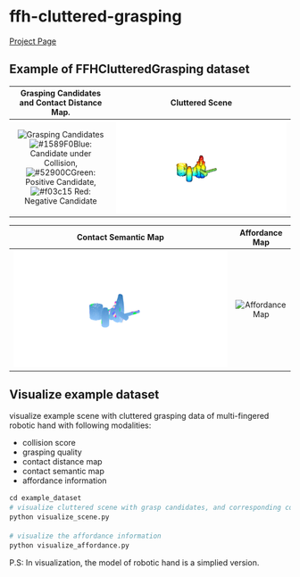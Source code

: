 # ffh-cluttered-grasping

[Project Page](https://sites.google.com/view/ffh-cluttered-grasping)



## Example of FFHClutteredGrasping dataset
Grasping Candidates and Contact Distance Map.               |  Cluttered Scene
:-------------------------:|:-------------------------:
![Grasping Candidates](./images/example_dataset/scene_grasp_quality_object_file_eight_scene7_multiple_objects_distance.gif)![#1589F0](https://placehold.co/15x15/1589F0/1589F0.png)Blue: Candidate under Collision, <br />![#52900C](https://placehold.co/15x15/52900C/52900C.png)Green: Positive Candidate, <br />![#f03c15](https://placehold.co/15x15/f03c15/f03c15.png) Red: Negative Candidate  |  ![Grasping Candidates](./images/example_dataset/scene_grasp_quality_object_file_eight_scene7_multiple_objects_pcd.gif)

Contact Semantic Map             |  Affordance Map
:-------------------------:|:-------------------------:
![Contact Semantic Map](./images/example_dataset/scene_grasp_quality_object_file_eight_scene7_multiple_objects_finger_no_hand.gif)  |  ![Affordance Map](./images/example_dataset/scene_grasp_quality_object_file_eight_scene7_multiple_objects_affordance.gif)
<!-- 
![Grasping Candidates](./images/example_dataset/scene_grasp_quality_object_file_eight_scene7_multiple_objects_distance.gif)
![Grasping Candidates](./images/example_dataset/scene_grasp_quality_object_file_eight_scene7_multiple_objects_pcd.gif) -->


## Visualize example dataset

visualize example scene with cluttered grasping data of multi-fingered robotic hand with following modalities:
- collision score
- grasping quality
- contact distance map
- contact semantic map
- affordance information

```python
cd example_dataset
# visualize cluttered scene with grasp candidates, and corresponding collision score, grasp qualities, contact distance and semantic information
python visualize_scene.py

# visualize the affordance information
python visualize_affordance.py

```
P.S: In visualization, the model of robotic hand is a simplied version.